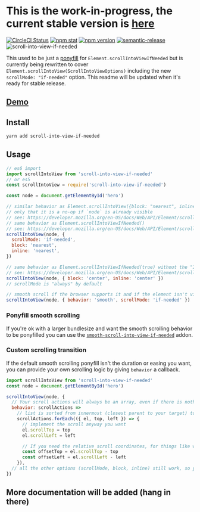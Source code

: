 # This is the work-in-progress, the current stable version is [here](https://github.com/stipsan/scroll-into-view-if-needed/tree/v1)

[![CircleCI Status](https://img.shields.io/circleci/project/github/stipsan/scroll-into-view-if-needed.svg?style=flat-square)](https://circleci.com/gh/stipsan/scroll-into-view-if-needed)
[![npm stat](https://img.shields.io/npm/dm/scroll-into-view-if-needed.svg?style=flat-square)](https://npm-stat.com/charts.html?package=scroll-into-view-if-needed)
[![npm version](https://img.shields.io/npm/v/scroll-into-view-if-needed.svg?style=flat-square)](https://www.npmjs.com/package/scroll-into-view-if-needed)
[![semantic-release](https://img.shields.io/badge/%20%20%F0%9F%93%A6%F0%9F%9A%80-semantic--release-e10079.svg?style=flat-square)](https://github.com/semantic-release/semantic-release)
![scroll-into-view-if-needed](https://user-images.githubusercontent.com/81981/39338772-34165fb2-49c5-11e8-9d29-38acb6842db8.png)

This used to be just a [ponyfill](https://ponyfill.com) for
`Element.scrollIntoViewIfNeeded` but is currently being rewritten to cover
`Element.scrollIntoView(ScrollIntoViewOptions)` including the new `scrollMode: "if-needed"` option. This readme will be updated when it's ready for stable
release.

## [Demo](https://scroll-into-view-if-needed.netlify.com)

## Install

```bash
yarn add scroll-into-view-if-needed
```

## Usage

```js
// es6 import
import scrollIntoView from 'scroll-into-view-if-needed'
// or es5
const scrollIntoView = require('scroll-into-view-if-needed')

const node = document.getElementById('hero')

// similar behavior as Element.scrollIntoView({block: "nearest", inline: "nearest"})
// only that it is a no-op if `node` is already visible
// see: https://developer.mozilla.org/en-US/docs/Web/API/Element/scrollIntoView
// same behavior as Element.scrollIntoViewIfNeeded()
// see: https://developer.mozilla.org/en-US/docs/Web/API/Element/scrollIntoViewIfNeeded
scrollIntoView(node, {
  scrollMode: 'if-needed',
  block: 'nearest',
  inline: 'nearest',
})

// same behavior as Element.scrollIntoViewIfNeeded(true) without the "IfNeeded" behavior
// see: https://developer.mozilla.org/en-US/docs/Web/API/Element/scrollIntoViewIfNeeded
scrollIntoView(node, { block: 'center', inline: 'center' })
// scrollMode is "always" by default

// smooth scroll if the browser supports it and if the element isn't visible
scrollIntoView(node, { behavior: 'smooth', scrollMode: 'if-needed' })
```

### Ponyfill smooth scrolling

If you're ok with a larger bundlesize and want the smooth scrolling behavior to be ponyfilled you can use the [`smooth-scroll-into-view-if-needed`](https://github.com/stipsan/smooth-scroll-into-view-if-needed) addon.

### Custom scrolling transition

If the default smooth scrolling ponyfill isn't the duration or easing you want,
you can provide your own scrolling logic by giving `behavior` a callback.

```js
import scrollIntoView from 'scroll-into-view-if-needed'
const node = document.getElementById('hero')

scrollIntoView(node, {
  // Your scroll actions will always be an array, even if there is nothing to scroll
  behavior: scrollActions =>
    // list is sorted from innermost (closest parent to your target) to outermost (often the document.body or viewport)
    scrollActions.forEach(({ el, top, left }) => {
      // implement the scroll anyway you want
      el.scrollTop = top
      el.scrollLeft = left

      // If you need the relative scroll coordinates, for things like window.scrollBy style logic or whatever, just do the math
      const offsetTop = el.scrollTop - top
      const offsetLeft = el.scrollLeft - left
    }),
  // all the other options (scrollMode, block, inline) still work, so you don't need to reimplement them (unless you really really want to)
})
```

## More documentation will be added (hang in there)
